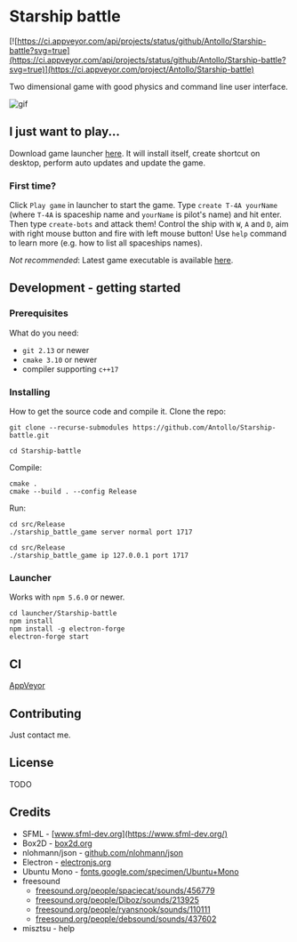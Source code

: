 # Starship battle

[![https://ci.appveyor.com/api/projects/status/github/Antollo/Starship-battle?svg=true](https://ci.appveyor.com/api/projects/status/github/Antollo/Starship-battle?svg=true)](https://ci.appveyor.com/project/Antollo/Starship-battle)

Two dimensional game with good physics and command line user interface.

![gif](https://6klyrw.am.files.1drv.com/y4mfIzUr-EFE6NMzC9YdTP9oke6DIIGS9nhERCnWK9xCCbKtil0C5IjAQH_oGh0An9QxXDobxa-Trtf5GCHiZi8RbFAx5fIpzYT_-Kdhjyim_og9fD54hzAySLZ387dxc7h2Zk36UZXwGEMwbZLpc5b7_ZcJausjb2sBUL0uMf5aqXGEfaUxcesjMpaipCF3zF5eVLhX1jZwxKh8Bgeg-_YQw)

## I just want to play...

Download game launcher [here](https://github.com/Antollo/Starship-battle/releases/latest). It will install itself, create shortcut on desktop, perform auto updates and update the game.

### First time?

Click `Play game` in launcher to start the game. Type `create T-4A yourName` (where `T-4A` is spaceship name and `yourName` is pilot's name) and hit enter. Then type `create-bots` and attack them! 
Control the ship with `W`, `A` and `D`, aim with right mouse button and fire with left mouse button! Use `help` command to learn more (e.g. how to list all spaceships names).

_Not recommended_: Latest game executable is available [here](https://ci.appveyor.com/api/projects/antollo/starship-battle/artifacts/src\artifacts.zip?branch=master&job=Image%3A%20Visual%20Studio%202017).

## Development - getting started

### Prerequisites

What do you need:

- `git 2.13` or newer
- `cmake 3.10` or newer
- compiler supporting `c++17`

### Installing

How to get the source code and compile it. Clone the repo:

```
git clone --recurse-submodules https://github.com/Antollo/Starship-battle.git
```

```
cd Starship-battle
```

Compile:

```
cmake .
cmake --build . --config Release
```

Run:

```
cd src/Release
./starship_battle_game server normal port 1717
```
```
cd src/Release
./starship_battle_game ip 127.0.0.1 port 1717
```

### Launcher

Works with `npm 5.6.0` or newer.

```
cd launcher/Starship-battle
npm install
npm install -g electron-forge
electron-forge start
```

## CI

[AppVeyor](https://ci.appveyor.com/project/Antollo/starship-battle)

## Contributing

Just contact me.

## License

TODO

## Credits

- SFML          - [www.sfml-dev.org](https://www.sfml-dev.org/)
- Box2D         - [box2d.org](http://box2d.org/)
- nlohmann/json - [github.com/nlohmann/json](https://github.com/nlohmann/json)
- Electron      - [electronjs.org](https://electronjs.org/)
- Ubuntu Mono   - [fonts.google.com/specimen/Ubuntu+Mono](https://fonts.google.com/specimen/Ubuntu+Mono)
- freesound
  - [freesound.org/people/spaciecat/sounds/456779](https://freesound.org/people/spaciecat/sounds/456779)
  - [freesound.org/people/Diboz/sounds/213925](https://freesound.org/people/Diboz/sounds/213925)
  - [freesound.org/people/ryansnook/sounds/110111](https://freesound.org/people/ryansnook/sounds/110111)
  - [freesound.org/people/debsound/sounds/437602](https://freesound.org/people/debsound/sounds/437602)
- misztsu - help